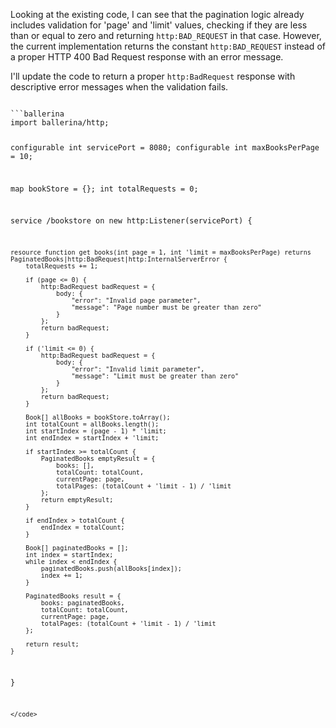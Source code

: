 Looking at the existing code, I can see that the pagination logic already includes validation for 'page' and 'limit' values, checking if they are less than or equal to zero and returning `http:BAD_REQUEST` in that case. However, the current implementation returns the constant `http:BAD_REQUEST` instead of a proper HTTP 400 Bad Request response with an error message.

I'll update the code to return a proper `http:BadRequest` response with descriptive error messages when the validation fails.

<code filename="main.bal">
```ballerina
import ballerina/http;

configurable int servicePort = 8080;
configurable int maxBooksPerPage = 10;

map<Book> bookStore = {};
int totalRequests = 0;

service /bookstore on new http:Listener(servicePort) {

    resource function get books(int page = 1, int 'limit = maxBooksPerPage) returns PaginatedBooks|http:BadRequest|http:InternalServerError {
        totalRequests += 1;

        if (page <= 0) {
            http:BadRequest badRequest = {
                body: {
                    "error": "Invalid page parameter",
                    "message": "Page number must be greater than zero"
                }
            };
            return badRequest;
        }

        if ('limit <= 0) {
            http:BadRequest badRequest = {
                body: {
                    "error": "Invalid limit parameter", 
                    "message": "Limit must be greater than zero"
                }
            };
            return badRequest;
        }

        Book[] allBooks = bookStore.toArray();
        int totalCount = allBooks.length();
        int startIndex = (page - 1) * 'limit;
        int endIndex = startIndex + 'limit;

        if startIndex >= totalCount {
            PaginatedBooks emptyResult = {
                books: [],
                totalCount: totalCount,
                currentPage: page,
                totalPages: (totalCount + 'limit - 1) / 'limit
            };
            return emptyResult;
        }

        if endIndex > totalCount {
            endIndex = totalCount;
        }

        Book[] paginatedBooks = [];
        int index = startIndex;
        while index < endIndex {
            paginatedBooks.push(allBooks[index]);
            index += 1;
        }

        PaginatedBooks result = {
            books: paginatedBooks,
            totalCount: totalCount,
            currentPage: page,
            totalPages: (totalCount + 'limit - 1) / 'limit
        };

        return result;
    }
}
```
</code>